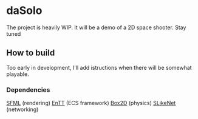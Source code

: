 # daSolo

The project is heavily WIP.
It will be a demo of a 2D space shooter. Stay tuned 


## How to build
Too early in development, I'll add istructions when there will be somewhat playable.

### Dependencies
[SFML](https://github.com/SFML/SFML) (rendering)
[EnTT](https://github.com/skypjack/entt) (ECS framework)
[Box2D](https://github.com/erincatto/Box2D) (physics)
[SLikeNet](https://github.com/SLikeSoft/SLikeNet) (networking)

